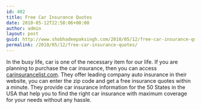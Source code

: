 ```yaml
---
id: 402
title: Free Car Insurance Quotes
date: 2010-05-12T22:58:06+00:00
author: admin
layout: post
guid: http://www.shobhadeepaksingh.com/2010/05/12/free-car-insurance-quotes/
permalink: /2010/05/12/free-car-insurance-quotes/
---
```

In the busy life, car is one of the necessary item for our life. If you are planning to purchase the car insurance, then you can access [carinsurancelist.com](http://www.carinsurancelist.com/). They offer leading company auto insurance in their website, you can enter the zip code and get a free insurance quotes within a minute. They provide car insurance information for the 50 States in the USA that help you to find the right car insurance with maximum coverage for your needs without any hassle.